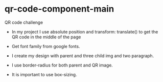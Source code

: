 # qr-code-component-main
QR code challenge

- In my project I use absolute position and transform: translate() to get the QR code in the middle of the page

- Get font family from google fonts.

- I create my design with parent and three child img and two paragraph.

- I use border-radius for both parent and QR image.

- It is important to use box-sizing.